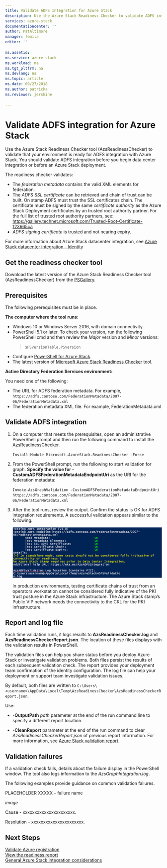 ```yaml
---
title: Validate ADFS Integration for Azure Stack
description: Use the Azure Stack Readiness Checker to validate ADFS integration for Azure Stack.
services: azure-stack
documentationcenter: ''
author: PatAltimore
manager: femila
editor: ''

ms.assetid:
ms.service: azure-stack
ms.workload: na
ms.tgt_pltfrm: na
ms.devlang: na
ms.topic: article
ms.date: 09/27/2018
ms.author: patricka
ms.reviewer: jerskine

---
```


# Validate ADFS integration for Azure Stack

Use the Azure Stack Readiness Checker tool (AzsReadinessChecker) to validate that your environment is ready for ADFS integration with Azure Stack. You should validate ADFS integration before you begin data center integration or before an Azure Stack deployment.

The readiness checker validates:

* The *federation metadata* contains the valid XML elements for federation.
* The *ADFS SSL certificate* can be retrieved and chain of trust can be built. On stamp ADFS must trust the SSL certificates chain. The certificate must be signed by the same *certificate authority* as the Azure Stack Deployment certificates by an trusted root authority partner. For the full list of trusted root authority partners, see: https://gallery.technet.microsoft.com/Trusted-Root-Certificate-123665ca
* *ADFS signing certificate* is trusted and not nearing expiry.

For more information about Azure Stack datacenter integration, see [Azure Stack datacenter integration - Identity](azure-stack-integrate-identity.md)

## Get the readiness checker tool

Download the latest version of the Azure Stack Readiness Checker tool (AzsReadinessChecker) from the [PSGallery](https://aka.ms/AzsReadinessChecker).  

## Prerequisites

The following prerequisites must be in place.

**The computer where the tool runs:**

* Windows 10 or Windows Server 2016, with domain connectivity.
* PowerShell 5.1 or later. To check your version, run the following PowerShell cmd and then review the *Major* version and *Minor* versions:  
   > `$PSVersionTable.PSVersion`
* Configure [PowerShell for Azure Stack](azure-stack-powershell-install.md). 
* The latest version of [Microsoft Azure Stack Readiness Checker](https://aka.ms/AzsReadinessChecker) tool.

**Active Directory Federation Services environment:**

You need one of the following:

* The URL for ADFS federation metadata. For example, `https://adfs.contoso.com/FederationMetadata/2007-06/FederationMetadata.xml`
* The federation metadata XML file. For example, FederationMetadata.xml

## Validate ADFS integration

1. On a computer that meets the prerequisites, open an administrative PowerShell prompt and then run the following command to install the AzsReadinessChecker.

     `Install-Module Microsoft.AzureStack.ReadinessChecker -Force`

1. From the PowerShell prompt, run the following to start validation for graph. **Specify the value for -CustomADFSFederationMetadataEndpointUri** as the URI for the federation metadata:

     `Invoke-AzsGraphValidation -CustomADFSFederationMetadataEndpointUri https://adfs.contoso.com/FederationMetadata/2007-06/FederationMetadata.xml`

1. After the tool runs, review the output. Confirm the status is OK for ADFS integration requirements. A successful validation appears similar to the following.

    ![Successful ADFS integration validation](media/azure-stack-validate-adfs/verified-adfs-integration.png)

    In production environments, testing certificate chains of trust from an operators workstation cannot be considered fully indicative of the PKI trust posture in the Azure Stack infrastructure. The Azure Stack stamp’s Public VIP network needs the connectivity to the CRL for the PKI infrastructure.

## Report and log file

Each time validation runs, it logs results to **AzsReadinessChecker.log** and
**AzsReadinessCheckerReport.json**. The location of these files displays with the validation results in PowerShell.

The validation files can help you share status before you deploy Azure Stack or investigate validation problems. Both files persist the results of each subsequent validation check. The report provides your deployment team confirmation of the identity configuration. The log file can help your deployment or support team investigate validation issues.

By default, both files are written to
`C:\Users\<username>\AppData\Local\Temp\AzsReadinessChecker\AzsReadinessCheckerReport.json`.

Use:

* **-OutputPath** *path* parameter at the end of the run command line to specify a different report location.

* **-CleanReport** parameter at the end of the run command to clear *AzsReadinessCheckerReport.json* of previous report information. For more information, see [Azure Stack validation
    report](azure-stack-validation-report).

## Validation failures

If a validation check fails, details about the failure display in the PowerShell window. The tool also logs information to the *AzsGraphIntegration.log*.

The following examples provide guidance on common validation failures.

PLACEHOLDER XXXXX – failure name

*image*

Cause - xxxxxxxxxxxxxxxxxxxxxx.

Resolution – xxxxxxxxxxxxxxxxxxxxxx.

## Next Steps

[Validate Azure registration](azure-stack-validate-registration.md)  
[View the readiness report](azure-stack-validation-report.md)  
[General Azure Stack integration considerations](azure-stack-datacenter-integration.md)  